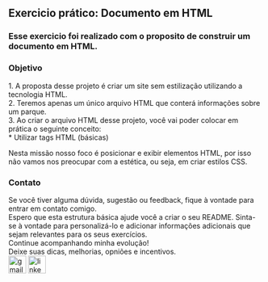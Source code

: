 <h2>Exercicio prático: Documento em HTML</h2>
<div>
  <h3>Esse exercicio foi realizado com o proposito de construir um documento em HTML.</h3>
  <h3>Objetivo</h3>
  <p>1. A proposta desse projeto é criar um site sem estilização utilizando a tecnologia HTML.<br>
  2. Teremos apenas um único arquivo HTML que conterá informações sobre um parque.<br>
  3. Ao criar o arquivo HTML desse projeto, você vai poder colocar em prática o seguinte conceito:<br>
      * Utilizar tags HTML (básicas) <br>
  
  Nesta missão nosso foco é posicionar e exibir elementos HTML, por isso não vamos nos preocupar com a estética, ou seja, em criar estilos CSS.</p>
</div>

<div>
  <h3>Contato</h3>
  Se você tiver alguma dúvida, sugestão ou feedback, fique à vontade para entrar em contato comigo. 
  <br>
  Espero que esta estrutura básica ajude você a criar o seu README. Sinta-se à vontade para personalizá-lo e adicionar informações adicionais que sejam relevantes para os seus exercícios.<br>
  Continue acompanhando minha evolução!<br>
  Deixe suas dicas, melhorias, opniões e incentivos.<br>
  <a href="mailto:adrianomatilde@gmail.com" target="_blank"><img src="https://img.shields.io/static/v1?message=Gmail&logo=gmail&label=&color=D14836&logoColor=white&labelColor=&style=for-the-badge" height="35" alt="gmail logo"></a>
  <a href="https://www.linkedin.com/in/adrianomsj/" target="_blank">
    <img src="https://img.shields.io/static/v1?message=LinkedIn&logo=linkedin&label=&color=0077B5&logoColor=white&labelColor=&style=for-the-badge" height="35" alt="linkedin logo"  />
  </a>
</div>
